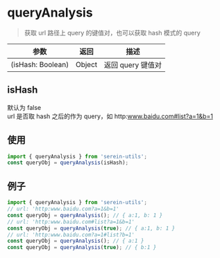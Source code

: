 # queryAnalysis

> 获取 url 路径上 query 的键值对，也可以获取 hash 模式的 query

| 参数              | 返回   | 描述              |
| ----------------- | ------ | ----------------- |
| (isHash: Boolean) | Object | 返回 query 键值对 |

## isHash

默认为 false  
url 是否取 hash 之后的作为 query，如 http:www.baidu.com#list?a=1&b=1

## 使用

```js
import { queryAnalysis } from 'serein-utils';
const queryObj = queryAnalysis(isHash);
```

## 例子

```js
import { queryAnalysis } from 'serein-utils';
// url: 'http:www.baidu.com?a=1&b=1'
const queryObj = queryAnalysis(); // { a:1, b: 1 }
// url: 'http:www.baidu.com#list?a=1&b=1'
const queryObj = queryAnalysis(true); // { a:1, b: 1 }
// url: 'http:www.baidu.com?a=1#list?b=1'
const queryObj = queryAnalysis(); // { a:1 }
const queryObj = queryAnalysis(true); // { b:1 }
```
